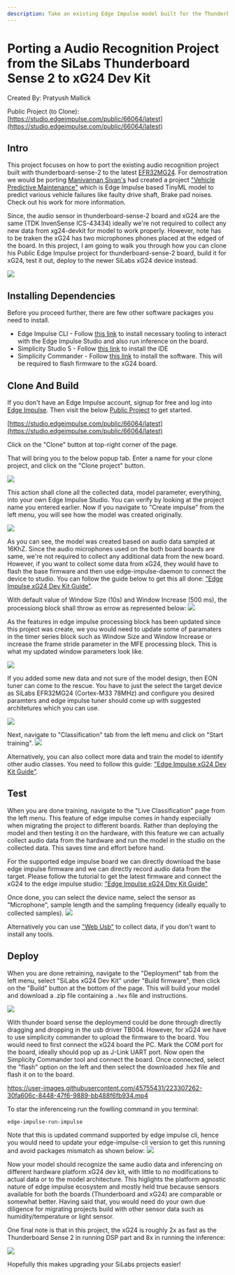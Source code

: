 ```yaml
---
description: Take an existing Edge Impulse model built for the Thunderboard Sense 2, and prepare it for use on the SiLabs xG24 board.
---
```


# Porting a Audio Recognition Project from the SiLabs Thunderboard Sense 2 to xG24 Dev Kit

Created By:
Pratyush Mallick 

Public Project (to Clone):
[https://studio.edgeimpulse.com/public/66064/latest](https://studio.edgeimpulse.com/public/66064/latest)

## Intro

This project focuses on how to port the existing audio recognition project built with thunderboard-sense-2 to the latest [EFR32MG24](https://www.silabs.com/wireless/zigbee/efr32mg24-series-2-socs). For demostration we would be porting [Manivannan Sivan's](https://www.hackster.io/manivannan) had created a project ["Vehicle Predictive Maintenance"](https://www.hackster.io/manivannan/vehicle-predictive-maintenance-cf2ee3) 
which is Edge Impulse based TinyML model to predict various vehicle failures like faulty drive shaft, Brake pad noises. Check out his work for more information.

Since, the audio sensor in thunderboard-sense-2 board and xG24 are the same (TDK InvenSense ICS-43434) ideally we're not required to collect any new data from xg24-devkit for model to work properly.
However, note has to be traken the xG24 has two microphones phones placed at the edged of the board. 
In this project, I am going to walk you through how you can clone his Public Edge Impulse project for thunderboard-sense-2 board, build it for xG24, test it out, deploy to the newer SiLabs xG24 device instead.

![](.gitbook/assets/audio-recognition-on-silabs-xg24/silabs_migrate.jpg)

## Installing Dependencies

Before you proceed further, there are few other software packages you need to install.

- Edge Impulse CLI - Follow [this link](https://docs.edgeimpulse.com/docs/edge-impulse-cli/cli-installation) to install necessary tooling to interact with the Edge Impulse Studio and also run inference on the board. 
- Simplicity Studio 5 - Follow [this link](https://www.silabs.com/developers/simplicity-studio) to install the IDE
- Simplicity Commander - Follow [this link](https://community.silabs.com/s/article/simplicity-commander?language=en_US) to install the software. This will be required to flash firmware to the xG24 board.

## Clone And Build

If you don't have an Edge Impulse account, signup for free and log into [Edge Impulse](https://studio.edgeimpulse.com/). 
Then visit the below [Public Project](https://docs.edgeimpulse.com/docs/edge-impulse-studio/dashboard#1.-showcasing-your-public-projects-with-markdown-readmes) to get started.

[https://studio.edgeimpulse.com/public/66064/latest](https://studio.edgeimpulse.com/public/66064/latest)

Click on the "Clone" button at top-right corner of the page.

That will bring you to the below popup tab. Enter a name for your clone project, and click on the "Clone project" button.

![](.gitbook/assets/audio-recognition-on-silabs-xg24/clonning_project.jpg)

This action shall clone all the collected data, model parameter, everything, into your own Edge Impulse Studio. You can verify by looking at the project name you entered earlier. 
Now if you navigate to "Create impulse" from the left menu, you will see how the model was created originally.

![](.gitbook/assets/audio-recognition-on-silabs-xg24/edge_impulse_design.png)

As you can see, the model was created based on audio data sampled at 16KhZ. Since the audio microphones used on the both board boards are same, we're not required to collect any additional data from the new board. 
However, if you want to collect some data from xG24, they would have to flash the base firmware and then use edge-impulse-daemon to connect the device to studio. 
You can follow the guide below to get this all done: 
["Edge Impulse xG24 Dev Kit Guide"](https://docs.edgeimpulse.com/docs/development-platforms/officially-supported-mcu-targets/silabs-xg24-devkit).

With default value of Window Size (10s) and Window Increase (500 ms), the processiong block shall throw as errow as represented below:
![](.gitbook/assets/audio-recognition-on-silabs-xg24/frame_stride_error.jpg)

As the features in edge impulse processing block has been updated since this project was create, we you would need to update some of paramaters in the timer series block such as Window Size and Window Increase
or increase the frame stride parameter in the MFE processing block. This is what my updated window parameters look like.

![](.gitbook/assets/audio-recognition-on-silabs-xg24/window_increase_updated.jpg)

If you added some new data and not sure of the model design, then EON tuner can come to the rescue. You have to just the select the target device as SiLabs EFR32MG24 (Cortex-M33 78MHz) and
configure you desired paramters and edge impulse tuner should come up with suggested architetures which you can use.

![](.gitbook/assets/audio-recognition-on-silabs-xg24/EON_tuner.jpg)

Next, navigate to "Classification" tab from the left menu and click on "Start training". 
![](.gitbook/assets/audio-recognition-on-silabs-xg24/Training.jpg)

Alternatively, you can also collect more data and train the model to identify other audio classes. You need to follow this guide:
["Edge Impulse xG24 Dev Kit Guide"](https://docs.edgeimpulse.com/docs/development-platforms/officially-supported-mcu-targets/silabs-xg24-devkit).

## Test

When you are done training, navigate to the "Live Classification" page from the left menu. This feature of edge impulse comes in handy especiially when migrating the project to different boards.
Rather than deploying the model and then testing it on the hardware, with this feature we can actually collect audio data from the hardware and run the model in the studio on the collected data.
This saves time and effort before hand. 

For the supported edge impulse board we can directly download the base edge impulse firmware and we can directly record audio data from the target.
Please follow the tutorial to get the latest firmware and connect the xG24 to the edge impulse studio:
["Edge Impulse xG24 Dev Kit Guide"](https://docs.edgeimpulse.com/docs/development-platforms/officially-supported-mcu-targets/silabs-xg24-devkit)

Once done, you can select the device name, select the sensor as "Microphone", sample length and the sampling frequency (ideally equally to collected samples).
![](.gitbook/assets/audio-recognition-on-silabs-xg24/Live_Classification.jpg)

Alternatively you can use ["Web Usb"](https://www.edgeimpulse.com/blog/collect-sensor-data-straight-from-your-web-browser) to collect data, if you don't want to install any tools.

## Deploy
When you are done retraining, navigate to the "Deployment" tab from the left menu, select "SiLabs xG24 Dev Kit" under "Build firmware", then click on the "Build" button at the bottom of the page. 
This will build your model and download a .zip file containing a `.hex` file and instructions.

![](.gitbook/assets/audio-recognition-on-silabs-xg24/deploy.jpg)

With thunder board sense the deploymend could be done through directly dragging and dropping in the usb driver TB004. However, for xG24 we have to use simplicity commander to
upload the firmware to the board. You would need to first connect the xG24 board the PC. Mark the COM port for the board, ideally should pop up as J-Link UART port. 
Now open the Simplicity Commander tool and connect the board. Once connected, select the "flash" option on the left and then select the downloaded .hex file and flash it on to the board.

https://user-images.githubusercontent.com/45755431/223307262-30fa606c-8448-47f6-9889-bb488f6fb934.mp4

To star the inferenceing run the fowlling command in you terminal:
```
edge-impulse-run-impulse
```

Note that this is updated command supported by edge impulse cli, hence you would need to update your edge-impulse-cli version to get this running and avoid packages mismatch as shown below:
![](.gitbook/assets/audio-recognition-on-silabs-xg24/update_npm_to_connect_to_edge_impulse.jpg)

Now your model should recognize the same audio data and inferencing on different hardware platform xG24 dev kit, with little to no modifications to actual data or to the model architecture.
This higlights the platform agnostic nature of edge impulse ecosystem and mostly held true because sensors available for both the boards (Thunderboard and xG24) are comparable or somewhat better. 
Having said that, you would need do your own due diligence for migrating projects build with other sensor data such as humidity/temperature or light sensor.

One final note is that in this project, the xG24 is roughly 2x as fast as the Thunderboard Sense 2 in running DSP part and 8x in running the inference:

![](.gitbook/assets/audio-recognition-on-silabs-xg24/comparison.jpg)

Hopefully this makes upgrading your SiLabs projects easier!


